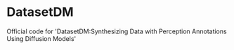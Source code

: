 # DatasetDM
Official code for 'DatasetDM:Synthesizing Data with Perception Annotations Using Diffusion Models'
